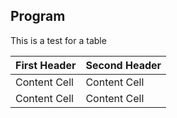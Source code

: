 
## Program
This is a test for a table

| First Header  | Second Header |
| ------------- | ------------- |
| Content Cell  | Content Cell  |
| Content Cell  | Content Cell  |

